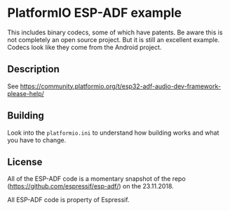 # PlatformIO ESP-ADF example

This includes binary codecs, some of which have patents. Be aware this is not completely an open source project. But it is still an excellent example. Codecs look like they come from the Android project.

## Description

See https://community.platformio.org/t/esp32-adf-audio-dev-framework-please-help/

## Building

Look into the `platformio.ini` to understand how building works and what you have to change.

## License 

All of the ESP-ADF code is a momentary snapshot of the repo (https://github.com/espressif/esp-adf/) on the
23.11.2018.

All ESP-ADF code is property of Espressif.
